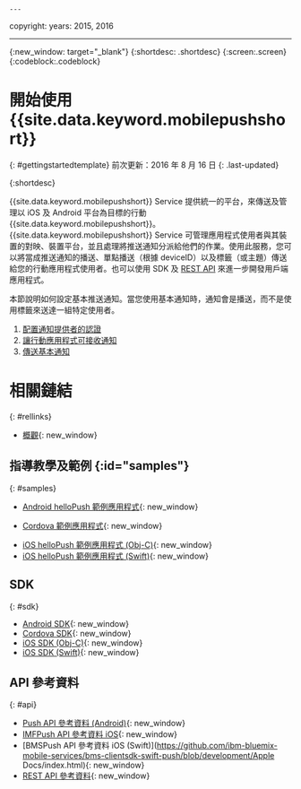 	---

copyright:
 years: 2015, 2016

---

{:new_window: target="_blank"}
{:shortdesc: .shortdesc}
{:screen:.screen}
{:codeblock:.codeblock}

# 開始使用 {{site.data.keyword.mobilepushshort}}
{: #gettingstartedtemplate}
前次更新：2016 年 8 月 16 日
{: .last-updated}

{:shortdesc}

{{site.data.keyword.mobilepushshort}} Service 提供統一的平台，來傳送及管理以 iOS 及 Android 平台為目標的行動 {{site.data.keyword.mobilepushshort}}。{{site.data.keyword.mobilepushshort}} Service 可管理應用程式使用者與其裝置的對映、裝置平台，並且處理將推送通知分派給他們的作業。使用此服務，您可以將當成推送通知的播送、單點播送（根據 deviceID）以及標籤（或主題）傳送給您的行動應用程式使用者。也可以使用 SDK 及 [REST API](https://mobile.{DomainName}/imfpushrestapidocs/) 來進一步開發用戶端應用程式。

本節說明如何設定基本推送通知。當您使用基本通知時，通知會是播送，而不是使用標籤來送達一組特定使用者。

1. [配置通知提供者的認證](t__main_push_config_provider.html)
2. [讓行動應用程式可接收通知](c_enable_push.html)
3. [傳送基本通知](t_send_push_notifications.html)

# 相關鏈結
{: #rellinks}

* [概觀](c_overview_push.md){: new_window}

## 指導教學及範例 {:id="samples"}
{: #samples}
* [Android helloPush 範例應用程式](https://github.com/ibm-bluemix-mobile-services/bms-samples-android-hellopush/){: new_window}
- [Cordova 範例應用程式](https://github.com/ibm-bluemix-mobile-services/bms-samples-cordova-hellopush){: new_window}
* [iOS helloPush 範例應用程式 (Obj-C)](https://github.com/ibm-bluemix-mobile-services/bms-samples-ios-hellopush/){: new_window}
* [iOS helloPush 範例應用程式 (Swift)](https://github.com/ibm-bluemix-mobile-services/bms-samples-swift-hellopush){: new_window}

## SDK
{: #sdk}
* [Android SDK](https://github.com/ibm-bluemix-mobile-services/bms-clientsdk-android-push){: new_window}
* [Cordova SDK](https://github.com/ibm-bluemix-mobile-services/bms-clientsdk-cordova-plugin-push){: new_window}
* [iOS SDK (Obj-C)](https://hub.jazz.net/git/bluemixmobilesdk/imf-ios-sdk/archive?revstr=master){: new_window}
* [iOS SDK (Swift)](https://codeload.github.com/ibm-bluemix-mobile-services/bms-clientsdk-swift-push/zip/master){: new_window}

## API 參考資料
{: #api}
* [Push API 參考資料 (Android)](https://classicdocs.ng.bluemix.net/docs/api/content/api/mobilefirst/android/push-api-doc/overview-summary.html){: new_window}
* [IMFPush API 參考資料 iOS](https://classicdocs.ng.bluemix.net/docs/api/content/api/mobilefirst/ios/IMFPush_api-doc/html/index.html){: new_window}
* [BMSPush API 參考資料 iOS (Swift)](https://github.com/ibm-bluemix-mobile-services/bms-clientsdk-swift-push/blob/development/Apple Docs/index.html){: new_window}
* [REST API 參考資料](https://mobile.{DomainName}/imfpushrestapidocs/){: new_window}
